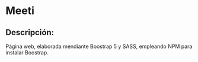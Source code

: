 # Meeti
## Descripción:
Página web, elaborada mendiante Boostrap 5 y SASS, empleando NPM para instalar Boostrap.
